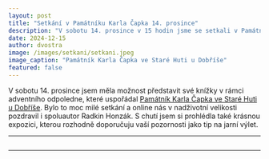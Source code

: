 ```yaml
---
layout: post
title: "Setkání v Památníku Karla Čapka 14. prosince"
description: "V sobotu 14. prosince v 15 hodin jsme se setkali v Památníku Karla Čapka ve Staré Huti u Dobříše."
date: 2024-12-15
author: dvostra
image: /images/setkani/setkani.jpeg
image_caption: "Památník Karla Čapka ve Staré Huti u Dobříše"
featured: false
---
```


V sobotu 14. prosince jsem měla možnost představit své knížky v rámci adventního odpoledne, které uspořádal [Památník Karla Čapka ve Staré Huti u Dobříše](https://www.capek-karel-pamatnik.cz/). Bylo to moc milé setkání a online nás v nadživotní velikosti pozdravil i spoluautor Radkin Honzák. S chutí jsem si prohlédla také krásnou expozici, kterou rozhodně doporučuju vaší pozornosti jako tip na jarní výlet.

---

<div class="gallery-box">
  <div class="gallery">
    <img src="{{site.baseurl}}/images/setkani/setkani.jpeg" loading="lazy" alt="">
  </div>
</div>

---
